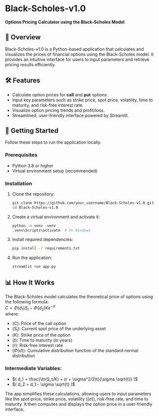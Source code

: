 # Black-Scholes-v1.0  
**Options Pricing Calculator using the Black-Scholes Model**

## 📜 Overview  
Black-Scholes-v1.0 is a Python-based application that calculates and visualizes the prices of financial options using the Black-Scholes model. It provides an intuitive interface for users to input parameters and retrieve pricing results efficiently.

## 🛠 Features  
- Calculate option prices for **call** and **put** options.  
- Input key parameters such as strike price, spot price, volatility, time to maturity, and risk-free interest rate.  
- Visualize option pricing trends and profit/loss.  
- Streamlined, user-friendly interface powered by Streamlit.  

## 🚀 Getting Started  
Follow these steps to run the application locally.

### Prerequisites  
- Python 3.8 or higher  
- Virtual environment setup (recommended)

### Installation  
1. Clone the repository:  
    ```bash
    git clone https://github.com/your_username/Black-Scholes-v1.0.git
    cd Black-Scholes-v1.0

2. Create a virtual environment and activate it:
    ```bash
    python -m venv .venv
    .venv\Scripts\activate  # On Windows

3. Install required dependencies:
    ```bash
    pip install -r requirements.txt

4. Run the application:
    ```bash
    streamlit run app.py
    
## 📊 How It Works  
The Black-Scholes model calculates the theoretical price of options using the following formula:  
$C = \Phi(d_1)S_t - \Phi(d_2)Ke^{-rt}$  
where:  
- $( C )$: Price of the call option  
- $( S_t )$: Current spot price of the underlying asset  
- $( K )$: Strike price of the option  
- $( t )$: Time to maturity (in years)  
- $( r )$: Risk-free interest rate  
- $( \Phi(d) )$: Cumulative distribution function of the standard normal distribution  

### Intermediate Variables:
- $( d_1 = \frac{\ln(S_t/K) + (r + \sigma^2/2)t}{\sigma \sqrt{t}} )$  
- $( d_2 = d_1 - \sigma \sqrt{t} )$

The app simplifies these calculations, allowing users to input parameters like the spot price, strike price, volatility ($( \sigma )$), risk-free rate, and time to maturity. It then computes and displays the option price in a user-friendly interface.
